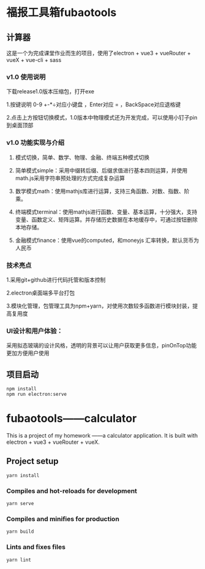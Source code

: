 

# 福报工具箱fubaotools

## 计算器

这是一个为完成课堂作业而生的项目，使用了electron + vue3 + vueRouter + vueX + vue-cli + sass

### v1.0 使用说明

下载release1.0版本压缩包，打开exe

1.按键说明  0-9 +-*÷对应小键盘 ，Enter对应 = ，BackSpace对应退格键

2.点击上方按钮切换模式，1.0版本中物理模式还为开发完成，可以使用小钉子pin到桌面顶部



### v1.0 功能实现与介绍

1. 模式切换，简单、数学、物理、金融、终端五种模式切换

2. 简单模式simple：采用中缀转后缀、后缀求值进行基本四则运算，并使用math.js采用字符串预处理的方式完成复杂运算

3. 数学模式math：使用mathjs库进行运算，支持三角函数、对数、指数、阶乘。

4. 终端模式terminal：使用mathjs进行函数、变量、基本运算，十分强大，支持变量、函数定义、矩阵运算。并存储历史数据在本地缓存中，可通过按钮删除本地存储。

5. 金融模式finance：使用vue的computed，和moneyjs 汇率转换，默认货币为 人民币

   

   

### 技术亮点

1.采用git+github进行代码托管和版本控制

2.electron桌面端多平台打包

3.模块化管理，包管理工具为npm+yarn，对使用次数较多函数进行模块封装，提高复用度



### UI设计和用户体验：

采用拟态玻璃的设计风格，透明的背景可以让用户获取更多信息，pinOnTop功能更加方便用户使用



## 项目启动

```shell
npm install
npm run electron:serve
```

# fubaotools——calculator

This is a project of my homework ——a calculator application.
It is built with electron + vue3 + vueRouter + vueX.


## Project setup
```
yarn install
```

### Compiles and hot-reloads for development
```
yarn serve
```

### Compiles and minifies for production
```
yarn build
```

### Lints and fixes files
```
yarn lint
```
